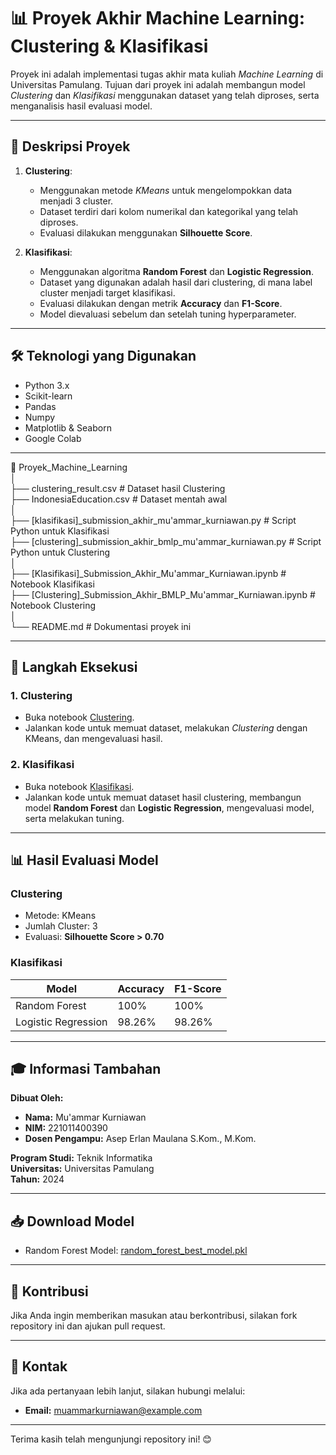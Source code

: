 # 📊 Proyek Akhir Machine Learning: Clustering & Klasifikasi

Proyek ini adalah implementasi tugas akhir mata kuliah *Machine Learning* di Universitas Pamulang. Tujuan dari proyek ini adalah membangun model *Clustering* dan *Klasifikasi* menggunakan dataset yang telah diproses, serta menganalisis hasil evaluasi model.

---

## 📌 **Deskripsi Proyek**
1. **Clustering**:  
   - Menggunakan metode *KMeans* untuk mengelompokkan data menjadi 3 cluster.
   - Dataset terdiri dari kolom numerikal dan kategorikal yang telah diproses.
   - Evaluasi dilakukan menggunakan **Silhouette Score**.

2. **Klasifikasi**:  
   - Menggunakan algoritma **Random Forest** dan **Logistic Regression**.
   - Dataset yang digunakan adalah hasil dari clustering, di mana label cluster menjadi target klasifikasi.
   - Evaluasi dilakukan dengan metrik **Accuracy** dan **F1-Score**.
   - Model dievaluasi sebelum dan setelah tuning hyperparameter.

---

## 🛠 **Teknologi yang Digunakan**
- Python 3.x
- Scikit-learn
- Pandas
- Numpy
- Matplotlib & Seaborn
- Google Colab

---

📁 Proyek_Machine_Learning  
│  
├── clustering_result.csv               # Dataset hasil Clustering  
├── IndonesiaEducation.csv              # Dataset mentah awal  
│  
├── [klasifikasi]_submission_akhir_mu'ammar_kurniawan.py   # Script Python untuk Klasifikasi  
├── [clustering]_submission_akhir_bmlp_mu'ammar_kurniawan.py # Script Python untuk Clustering  
│  
├── [Klasifikasi]_Submission_Akhir_Mu'ammar_Kurniawan.ipynb  # Notebook Klasifikasi  
├── [Clustering]_Submission_Akhir_BMLP_Mu'ammar_Kurniawan.ipynb # Notebook Clustering  
│  
└── README.md                          # Dokumentasi proyek ini  

---

## 🚀 **Langkah Eksekusi**
### **1. Clustering**
- Buka notebook [Clustering](https://colab.research.google.com/drive/1_dUtWJo3rZiAfdvQ84DQd51UTlqQH33?usp=sharing).
- Jalankan kode untuk memuat dataset, melakukan *Clustering* dengan KMeans, dan mengevaluasi hasil.

### **2. Klasifikasi**
- Buka notebook [Klasifikasi](https://colab.research.google.com/drive/1tLOrNBiAvsMB2XycXjzCnWj1IHSk4LI5?usp=sharing).
- Jalankan kode untuk memuat dataset hasil clustering, membangun model **Random Forest** dan **Logistic Regression**, mengevaluasi model, serta melakukan tuning.

---

## 📊 **Hasil Evaluasi Model**
### **Clustering**
- Metode: KMeans
- Jumlah Cluster: 3
- Evaluasi: **Silhouette Score > 0.70**

### **Klasifikasi**
| Model                | Accuracy | F1-Score |
|----------------------|----------|----------|
| Random Forest        | 100%     | 100%     |
| Logistic Regression  | 98.26%   | 98.26%   |

---

## 🎓 **Informasi Tambahan**
**Dibuat Oleh:**  
- **Nama:** Mu'ammar Kurniawan  
- **NIM:** 221011400390  
- **Dosen Pengampu:** Asep Erlan Maulana S.Kom., M.Kom.  

**Program Studi:** Teknik Informatika  
**Universitas:** Universitas Pamulang  
**Tahun:** 2024  

---

## 📥 **Download Model**
- Random Forest Model: [random_forest_best_model.pkl](path/to/random_forest_best_model.pkl)

---

## 🤝 **Kontribusi**
Jika Anda ingin memberikan masukan atau berkontribusi, silakan fork repository ini dan ajukan pull request.  

---

## 📧 **Kontak**
Jika ada pertanyaan lebih lanjut, silakan hubungi melalui:  
- **Email:** muammarkurniawan@example.com  

---

Terima kasih telah mengunjungi repository ini! 😊
